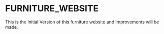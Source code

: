 # FURNITURE_WEBSITE
This is the Initial Version of this furniture website and improvements will be made.
